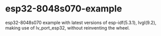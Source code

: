 # esp32-8048s070-example
esp32-8048s070 example with latest versions of esp-idf(5.3.1), lvgl(9.2), making use of lv_port_esp32, without reinventing the wheel.
